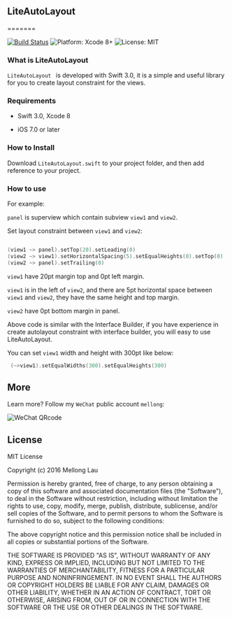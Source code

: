 ## LiteAutoLayout
=======

<p align="left">

<a href="https://travis-ci.org/MellongLau/LiteAutoLayout"><img src="https://travis-ci.org/MellongLau/LiteAutoLayout.svg" alt="Build Status" /></a>
<img src="https://img.shields.io/badge/platform-Xcode%206%2B-blue.svg?style=flat" alt="Platform: Xcode 8+"/>
    <img src="http://img.shields.io/badge/license-MIT-lightgrey.svg?style=flat" alt="License: MIT" />

</p>

### What is LiteAutoLayout

`LiteAutoLayout ` is developed with Swift 3.0, it is a simple and useful library for you to create layout constraint for the views. 

### Requirements

* Swift 3.0, Xcode 8

* iOS 7.0 or later

### How to Install

Download `LiteAutoLayout.swift` to your project folder, and then add reference to your project.

### How to use

For example:

`panel` is superview which contain subview `view1` and `view2`.

Set layout constraint between `view1` and `view2`:

```swift

(view1 ~> panel).setTop(20).setLeading(0)
(view2 ~> view1).setHorizontalSpacing(5).setEqualHeights(0).setTop(0)
(view2 ~> panel).setTrailing(0)

```

`view1` have 20pt margin top and 0pt left margin.

`view1` is in the left of `view2`, and there are 5pt horizontal space between `view1` and `view2`, they have the same height and top margin.

`view2` have 0pt bottom margin in panel.

Above code is similar with the Interface Builder, if you have experience in create autolayout constraint with interface builder, you will easy to use LiteAutoLayout.


You can set `view1` width and height with 300pt like below:

```swift
 (~>view1).setEqualWidths(300).setEqualHeights(300)
```

## More
Learn more? Follow my `WeChat` public account `mellong`:

![WeChat QRcode](http://www.devlong.com/blogImages/qrcode_for_mellong.jpg)

## License

MIT License

Copyright (c) 2016 Mellong Lau

Permission is hereby granted, free of charge, to any person obtaining a copy
of this software and associated documentation files (the "Software"), to deal
in the Software without restriction, including without limitation the rights
to use, copy, modify, merge, publish, distribute, sublicense, and/or sell
copies of the Software, and to permit persons to whom the Software is
furnished to do so, subject to the following conditions:

The above copyright notice and this permission notice shall be included in all
copies or substantial portions of the Software.

THE SOFTWARE IS PROVIDED "AS IS", WITHOUT WARRANTY OF ANY KIND, EXPRESS OR
IMPLIED, INCLUDING BUT NOT LIMITED TO THE WARRANTIES OF MERCHANTABILITY,
FITNESS FOR A PARTICULAR PURPOSE AND NONINFRINGEMENT. IN NO EVENT SHALL THE
AUTHORS OR COPYRIGHT HOLDERS BE LIABLE FOR ANY CLAIM, DAMAGES OR OTHER
LIABILITY, WHETHER IN AN ACTION OF CONTRACT, TORT OR OTHERWISE, ARISING FROM,
OUT OF OR IN CONNECTION WITH THE SOFTWARE OR THE USE OR OTHER DEALINGS IN THE
SOFTWARE.
